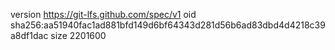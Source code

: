 version https://git-lfs.github.com/spec/v1
oid sha256:aa51940fac1ad881bfd149d6bf64343d281d56b6ad83dbd4d4218c39a8df1dac
size 2201600
